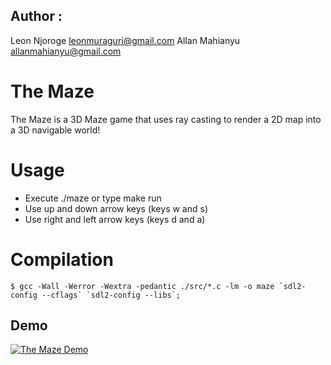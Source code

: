 ## Author :

Leon Njoroge <leonmuraguri@gmail.com>
Allan Mahianyu <allanmahianyu@gmail.com>

# The Maze

The Maze is a 3D Maze game that uses ray casting to render a 2D map into a 3D navigable world!


# Usage 
* Execute ./maze or type make run 
* Use up and down arrow keys (keys w and s)
* Use right and left arrow keys  (keys d and a)

# Compilation
```
$ gcc -Wall -Werror -Wextra -pedantic ./src/*.c -lm -o maze `sdl2-config --cflags` `sdl2-config --libs`;
```


## Demo
[![The Maze Demo](https://i.imgur.com/5Ss7s1S.png)](https://www.youtube.com/embed/6T2N8gNUTQ8)

